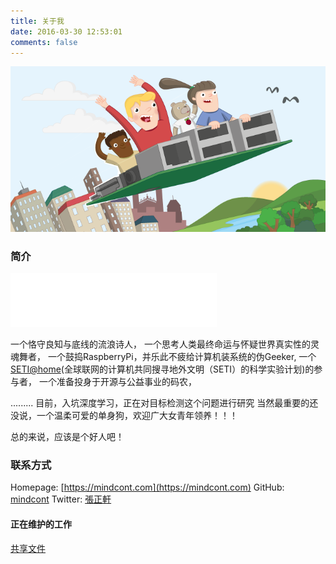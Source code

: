 ```yaml
---
title: 关于我
date: 2016-03-30 12:53:01
comments: false
---
```

<!-- 梦想起飞 -->
![](/images/ubuntu/raspberry.png)

<!-- 迪士尼动画《带着梦想上路》 -->
<!-- <embed height="415" width="544" quality="high" allowfullscreen="true" autostart=true type="application/x-shockwave-flash" src="//static.hdslb.com/miniloader.swf" flashvars="aid=9367297&page=1" pluginspage="//www.adobe.com/shockwave/download/download.cgi?P1_Prod_Version=ShockwaveFlash"></embed> -->


### 简介

<!-- 歌单大
<iframe frameborder="no" border="0" marginwidth="0" marginheight="0" width=330 height=450 src="//music.163.com/outchain/player?type=0&id=403246303&auto=1&height=430"></iframe>
-->

<!-- 歌单小
<iframe frameborder="no" border="0" marginwidth="0" marginheight="0" width=330 height=110 src="//music.163.com/outchain/player?type=0&id=403246303&auto=1&height=90"></iframe>
-->

<!-- 一生所爱
<iframe frameborder="no" border="0" marginwidth="0" marginheight="0" width=330 height=86 src="http://music.163.com/outchain/player?type=2&id=32785700&auto=1&height=66"></iframe>
-->

<!-- 无地自容
<iframe frameborder="no" border="0" marginwidth="0" marginheight="0" width=330 height=86 src="http://music.163.com/outchain/player?type=2&id=357279&auto=1&height=66"></iframe>
-->

<!-- Come and Get Your Love
<iframe frameborder="no" border="0" marginwidth="0" marginheight="0" width=330 height=86 src="http://music.163.com/outchain/player?type=2&id=28864241&auto=1&height=66"></iframe>
-->

<!-- Take Me Home Country Roads
<iframe frameborder="no" border="0" marginwidth="0" marginheight="0" width=330 height=86 src="http://music.163.com/outchain/player?type=2&id=1477670&auto=1&height=66"></iframe>
-->

<!--醉拳 2017.6.13-->
<iframe frameborder="no" border="0" marginwidth="0" marginheight="0" width=330 height=86 src="//music.163.com/outchain/player?type=2&id=95643&auto=1&height=66"></iframe>

一个恪守良知与底线的流浪诗人，
一个思考人类最终命运与怀疑世界真实性的灵魂舞者，
一个鼓捣RaspberryPi，并乐此不疲给计算机装系统的伪Geeker,
一个[SETI@home](https://setiathome.berkeley.edu/index.php)(全球联网的计算机共同搜寻地外文明（SETI）的科学实验计划)的参与者，
一个准备投身于开源与公益事业的码农，

.........
目前，入坑深度学习，正在对目标检测这个问题进行研究
当然最重要的还没说，一个温柔可爱的单身狗，欢迎广大女青年领养！！！

总的来说，应该是个好人吧！

<!--
### 技能树
![](/images/xuan.svg)
-->

### 联系方式
<!-- <i class="fa fa-user" aria-hidden="true"></i> Nickname：bond
<i class="fa fa-globe" aria-hidden="true"></i> Personal Homepage: [https://mindcont.com](https://mindcont.com)
<i class="fa fa-envelope" aria-hidden="true"></i> Email：[bond@mindcont.com](mailto:bond@mindcont.com)
<i class="fa fa-github" aria-hidden="true"></i> GitHub: [mindcont](https:/www.github.com/mindcont) -->

<i class="fa fa-globe" aria-hidden="true"></i> Homepage: [https://mindcont.com](https://mindcont.com)
<i class="fa fa-github" aria-hidden="true"></i> GitHub: [mindcont](https://github.com/mindcont)
<i class="fa fa-twitter" aria-hidden="true"></i> Twitter: [張正軒](https://twitter.com/zhangzhengxuan)

#### 正在维护的工作
<!-- <i class="fa fa-book" aria-hidden="true"></i> [ 人工智能 ](https://ai.mindcont.com)   -->
<i class="fa fa-cloud" aria-hidden="true"></i> [ 共享文件 ](https://share.mindcont.com)  
<!-- <i class="fa fa-android" aria-hidden="true"></i> [ 安卓入门教程](https://www.mindcont.com/training/index.html) -->


<!-- ### 打赏
**如果您喜欢我的文章，请用支付宝扫一扫，支持我因购买服务器而带来的高额费用**
<img src="/images/alipay.png" alt=" 主人，给我卖点狗粮吧！" width="256" height="256"> -->

